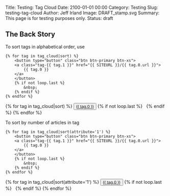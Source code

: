 Title: Testing: Tag Cloud
Date: 2100-01-01 00:00
Category: Testing
Slug: testing-tag-cloud
Author: Jeff Irland
Image: DRAFT_stamp.svg
Summary: This page is for testing purposes only.
Status: draft

## The Back Story

To sort tags in alphabetical order, use

```
{% for tag in tag_cloud|sort) %}
    <button type="button" class="btn btn-primary btn-xs">
    <a class="tag-{{ tag.1 }}" href="{{ SITEURL }}/{{ tag.0.url }}">
        {{ tag.0 }}
    </a>
    </button>
    {% if not loop.last %}
        &nbsp;
    {% endif %}
{% endfor %}
```

{% for tag in tag_cloud|sort) %}
    <button type="button" class="btn btn-primary btn-xs">
    <a class="tag-{{ tag.1 }}" href="{{ SITEURL }}/{{ tag.0.url }}">
        {{ tag.0 }}
    </a>
    </button>
    {% if not loop.last %}
        &nbsp;
    {% endif %}
{% endfor %}

To sort by number of articles in tag

```
{% for tag in tag_cloud|sort(attribute='1') %}
    <button type="button" class="btn btn-primary btn-xs">
    <a class="tag-{{ tag.1 }}" href="{{ SITEURL }}/{{ tag.0.url }}">
        {{ tag.0 }}
    </a>
    </button>
    {% if not loop.last %}
        &nbsp;
    {% endif %}
{% endfor %}
```

{% for tag in tag_cloud|sort(attribute='1') %}
    <button type="button" class="btn btn-primary btn-xs">
    <a class="tag-{{ tag.1 }}" href="{{ SITEURL }}/{{ tag.0.url }}">
        {{ tag.0 }}
    </a>
    </button>
    {% if not loop.last %}
        &nbsp;
    {% endif %}
{% endfor %}

